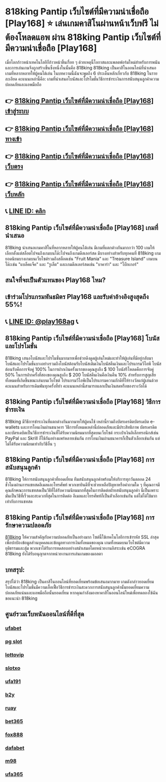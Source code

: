 
# 818king Pantip เว็บไซต์ที่มีความน่าเชื่อถือ [Play168] ⭐ เล่นเกมคาสิโนผ่านหน้าเว็บฟรี ไม่ต้องโหลดแอพ ผ่าน 818king Pantip เว็บไซต์ที่มีความน่าเชื่อถือ [Play168]

เมื่อโลกก้าวหน้าเทคโนโลยีก็ก้าวหน้าขึ้นเรื่อย ๆ ด้วยเหตุนี้โอกาสและแพลตฟอร์มใหม่สําหรับการพนันและการเล่นเกมจึงถูกสร้างขึ้นซึ่งหนึ่งในนั้นคือ 818king 818king เป็นคาสิโนออนไลน์ที่นําเสนอเกมที่หลากหลายให้ผู้คนได้เล่น ในบทความนี้ฉันจะพูดถึง 6 ประเด็นหลักเกี่ยวกับ 818king ในรายละเอียด คะแนนเหล่านี้คือ: เกมที่นําเสนอโบนัสและโปรโมชั่นวิธีการชําระเงินการสนับสนุนลูกค้าความปลอดภัยและแอพมือถือ

## 👉 [818king Pantip เว็บไซต์ที่มีความน่าเชื่อถือ [Play168] เข้าสู่ระบบ](https://bit.ly/3TCj9rY)
## 👉 [818king Pantip เว็บไซต์ที่มีความน่าเชื่อถือ [Play168] ทางเข้า](https://bit.ly/3TCj9rY)
## 👉 [818king Pantip เว็บไซต์ที่มีความน่าเชื่อถือ [Play168] เว็บตรง](https://bit.ly/3TCj9rY)
## 👉 [818king Pantip เว็บไซต์ที่มีความน่าเชื่อถือ [Play168] เว็บหลัก](https://bit.ly/3TCj9rY)
## 📞 [LINE ID: คลิก](https://line.me/R/ti/p/@342mcrfd)

## 818king Pantip เว็บไซต์ที่มีความน่าเชื่อถือ [Play168] เกมที่นําเสนอ

818king นําเสนอเกมคาสิโนที่หลากหลายให้ผู้คนได้เล่น มีเกมที่แตกต่างกันมากกว่า 100 เกมให้เลือกตั้งแต่สล็อตไปจนถึงเกมบนโต๊ะไปจนถึงเกมดีลเลอร์สด มีบางอย่างสําหรับทุกคนที่ 818king เกมยอดนิยมบางเกมบนเว็บไซต์รวมถึงสล็อตเช่น "Fruit Mania" และ "Treasure Island" เกมบนโต๊ะเช่น "แบล็คแจ็ค" และ "รูเล็ต" และเกมดีลเลอร์สดเช่น "บาคาร่า" และ "โป๊กเกอร์"

## สนใจที่จะเป็นตัวแทนของ Play168 ไหม?
## เข้าร่วมโปรแกรมพันธมิตร Play168 และรับค่าอ้างอิงสูงสุดถึง 55%!
## 📞 [LINE ID: @play168ag](https://bit.ly/3RSGiFl) 📞

## 818king Pantip เว็บไซต์ที่มีความน่าเชื่อถือ [Play168] โบนัสและโปรโมชั่น

818king เสนอโบนัสและโปรโมชั่นมากมายเพื่อช่วยดึงดูดผู้เล่นใหม่และทําให้ผู้เล่นที่มีอยู่กลับมา โบนัสและโปรโมชั่นบางอย่างรวมถึงโบนัสต้อนรับโบนัสเติมเงินโบนัสคืนเงินและโปรแกรมวีไอพี โบนัสต้อนรับคือการจับคู่ 100% ในการฝากเงินครั้งแรกของคุณสูงถึง $ 100 โบนัสรีโหลดคือการจับคู่ 50% ในการฝากครั้งที่สองของคุณสูงถึง $ 200 โบนัสคืนเงินคือเงินคืน 10% สําหรับการสูญเสียทั้งหมดที่เกิดขึ้นขณะเล่นบนเว็บไซต์ โปรแกรมวีไอพีเป็นโปรแกรมความภักดีที่ให้รางวัลแก่ผู้เล่นด้วยคะแนนสําหรับการเดิมพันทุกครั้งที่ทํา คะแนนเหล่านี้สามารถแลกเป็นเงินสดหรือของรางวัลได้

## 818king Pantip เว็บไซต์ที่มีความน่าเชื่อถือ [Play168] วิธีการชําระเงิน

818king มีวิธีการชําระเงินที่แตกต่างกันมากมายให้ผู้คนใช้ เหล่านี้รวมถึงบัตรเครดิตบัตรเดบิต e-wallets และการโอนเงินผ่านธนาคาร วิธีการทั้งหมดเหล่านี้ปลอดภัยและมีประสิทธิภาพ บัตรเครดิตและบัตรเดบิตเป็นวิธีการชําระเงินที่ได้รับความนิยมมากที่สุดบนเว็บไซต์ กระเป๋าเงินอิเล็กทรอนิกส์เช่น PayPal และ Skrill ก็ใช้กันอย่างแพร่หลายเช่นกัน การโอนเงินผ่านธนาคารก็เป็นตัวเลือกเช่นกัน แต่ไม่ได้รับความนิยมเท่ากับวิธีอื่น ๆ

## 818king Pantip เว็บไซต์ที่มีความน่าเชื่อถือ [Play168] การสนับสนุนลูกค้า

818king ให้การสนับสนุนลูกค้าที่ยอดเยี่ยม ทีมสนับสนุนลูกค้าพร้อมให้บริการทุกวันตลอด 24 ชั่วโมงผ่านการแชทสดอีเมลและโทรศัพท์ พวกเขายินดีที่จะช่วยเหลือปัญหาหรือคําถามใด ๆ ที่คุณอาจมี คุณลักษณะการแชทสดเป็นวิธีที่ได้รับความนิยมมากที่สุดในการติดต่อฝ่ายสนับสนุนลูกค้า นี่เป็นเพราะมันเป็นวิธีที่เร็วและสะดวกที่สุดในการติดต่อ อีเมลและโทรศัพท์ก็เป็นตัวเลือกเช่นกัน แต่ไม่ได้ใช้มากเท่ากับการแชทสด

## 818king Pantip เว็บไซต์ที่มีความน่าเชื่อถือ [Play168] การรักษาความปลอดภัย

[818king](https://atom.io/packages/818king) ให้ความสําคัญกับความปลอดภัยเป็นอย่างมาก ไซต์นี้ใช้เทคโนโลยีการเข้ารหัส SSL ล่าสุดเพื่อปกป้องข้อมูลส่วนบุคคลและข้อมูลทางการเงินทั้งหมดของคุณ เกมทั้งหมดบนเว็บไซต์มีความยุติธรรมและสุ่ม พวกเขาได้รับการทดสอบอย่างสม่ําเสมอโดยหน่วยงานอิสระเช่น eCOGRA 818king ยังได้รับอนุญาตจากหน่วยงานการเล่นเกมของมอลตา

## บทสรุป:

สรุปได้ว่า 818king เป็นคาสิโนออนไลน์ที่ยอดเยี่ยมพร้อมข้อเสนอมากมาย เกมดังกล่าวยอดเยี่ยมโบนัสและโปรโมชั่นมีความเอื้อเฟื้อวิธีการชําระเงินสะดวกการสนับสนุนลูกค้านั้นยอดเยี่ยมความปลอดภัยแน่นและแอพมือถือนั้นยอดเยี่ยม หากคุณกําลังมองหาคาสิโนออนไลน์ใหม่เพื่อทดลองใช้ฉันขอแนะนํา 818king

## ศูนย์รวมเว็บพนันออนไลน์ที่ดีที่สุด
### [ufabet](https://atom.io/packages/ufabet)
### [pg slot](https://atom.io/themes/pg%20slot)
### [lottovip](https://atom.io/packages/lottovip)
### [slotxo](https://atom.io/packages/slotxo)
### [ufa191](https://atom.io/packages/ufa191)
### [b2y](https://atom.io/packages/b2y)
### [ruay](https://atom.io/themes/ruay)
### [bet365](https://atom.io/packages/bet365)
### [fox888](https://atom.io/packages/fox888)
### [dafabet](https://atom.io/packages/dafabet)
### [m98](https://atom.io/packages/m98)
### [ufa365](https://atom.io/packages/ufa365)